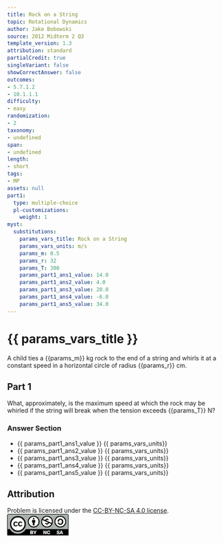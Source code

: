```yaml
---
title: Rock on a String
topic: Rotational Dynamics
author: Jake Bobowski
source: 2012 Midterm 2 Q3
template_version: 1.3
attribution: standard
partialCredit: true
singleVariant: false
showCorrectAnswer: false
outcomes:
- 5.7.1.2
- 10.1.1.1
difficulty:
- easy
randomization:
- 2
taxonomy:
- undefined
span:
- undefined
length:
- short
tags:
- MP
assets: null
part1:
  type: multiple-choice
  pl-customizations:
    weight: 1
myst:
  substitutions:
    params_vars_title: Rock on a String
    params_vars_units: m/s
    params_m: 0.5
    params_r: 32
    params_T: 300
    params_part1_ans1_value: 14.0
    params_part1_ans2_value: 4.0
    params_part1_ans3_value: 20.0
    params_part1_ans4_value: -6.0
    params_part1_ans5_value: 34.0
---
```

# {{ params_vars_title }}
A child ties a {{params_m}} kg rock to the end of a string and whirls it at a constant speed in a horizontal circle of radius {{params_r}} cm.

## Part 1

What, approximately, is the maximum speed at which the rock may be whirled if the string will break when the tension exceeds {{params_T}} N?

### Answer Section

- {{ params_part1_ans1_value }} {{ params_vars_units}}
- {{ params_part1_ans2_value }} {{ params_vars_units}}
- {{ params_part1_ans3_value }} {{ params_vars_units}}
- {{ params_part1_ans4_value }} {{ params_vars_units}}
- {{ params_part1_ans5_value }} {{ params_vars_units}}

## Attribution

Problem is licensed under the [CC-BY-NC-SA 4.0 license](https://creativecommons.org/licenses/by-nc-sa/4.0/).<br> ![The Creative Commons 4.0 license requiring attribution-BY, non-commercial-NC, and share-alike-SA license.](https://raw.githubusercontent.com/firasm/bits/master/by-nc-sa.png)